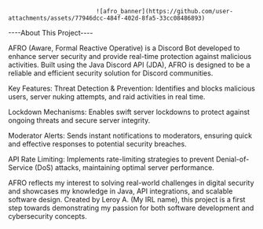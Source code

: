 
                             ![afro_banner](https://github.com/user-attachments/assets/77946dcc-484f-402d-8fa5-33cc08486893)



----About This Project----

AFRO (Aware, Formal Reactive Operative) is a Discord Bot developed to enhance server security and provide real-time protection against malicious activities. 
Built using the Java Discord API (JDA), AFRO is designed to be a reliable and efficient security solution for Discord communities.

Key Features:
Threat Detection & Prevention: Identifies and blocks malicious users, server nuking attempts, and raid activities in real time.

Lockdown Mechanisms: Enables swift server lockdowns to protect against ongoing threats and secure server integrity.

Moderator Alerts: Sends instant notifications to moderators, ensuring quick and effective responses to potential security breaches.

API Rate Limiting: Implements rate-limiting strategies to prevent Denial-of-Service (DoS) attacks, maintaining optimal server performance.

AFRO reflects my interest to solving real-world challenges in digital security and showcases my knowledge in Java, API integrations, and scalable software design. 
Created by Leroy A. (My IRL name), this project is a first step towards demonstrating my passion for both software development and cybersecurity concepts.
